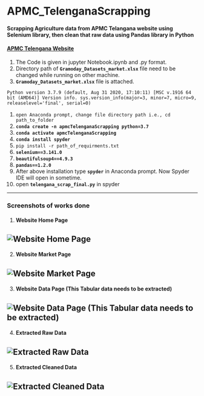 # APMC_TelenganaScrapping
#### Scrapping Agriculture data from APMC Telangana website using Selenium library, then clean that raw data using Pandas library in Python
#### [APMC Telengana Website](http://tsmarketing.in/HomePageGe.aspx)
1. The Code is given in jupyter Notebook.ipynb and .py format.
2. Directory path of **```Gramoday_Datasets_market.xlsx```** file need to be changed while running on other machine.
3. **```Gramoday_Datasets_market.xlsx```** file is attached.



```Python version 3.7.9 (default, Aug 31 2020, 17:10:11) [MSC v.1916 64 bit (AMD64)] Version info. sys.version_info(major=3, minor=7, micro=9, releaselevel='final', serial=0)```
1. ```open Anaconda prompt, change file directory path i.e., cd path_to_folder```
2. **```conda create -n apmcTelenganaScrapping python=3.7```**
3. **```conda activate apmcTelenganaScrapping```**
4. **```conda install spyder```**
5. ```pip install -r path_of_requirments.txt```
6. **```selenium==3.141.0```**
7. **```beautifulsoup4==4.9.3```**
8. **```pandas==1.2.0```**
9. After above installation type **```spyder```** in Anaconda prompt. Now Spyder IDE will open in sometime.
10. open **```telengana_scrap_final.py```** in spyder 

-----------------------------------------------------------------------------------------------------------------------------------------------------------------------------------
### Screenshots of works done
1. #### **Website Home Page**
![Website Home Page](https://github.com/sanjeebKumarGouda/APMC_TelenganaScrapping/blob/main/resources/1.png)
-----------------------------------------------------------------------------------------------------------------------------------------------------------------------------------
2. #### **Website Market Page**
![Website Market Page](https://github.com/sanjeebKumarGouda/APMC_TelenganaScrapping/blob/main/resources/2.png)
-----------------------------------------------------------------------------------------------------------------------------------------------------------------------------------
3. #### **Website Data Page (This Tabular data needs to be extracted)**
![Website Data Page (This Tabular data needs to be extracted)](https://github.com/sanjeebKumarGouda/APMC_TelenganaScrapping/blob/main/resources/3.png)
-----------------------------------------------------------------------------------------------------------------------------------------------------------------------------------
4. #### **Extracted Raw Data**
![Extracted Raw Data](https://github.com/sanjeebKumarGouda/APMC_TelenganaScrapping/blob/main/resources/4.png)
-----------------------------------------------------------------------------------------------------------------------------------------------------------------------------------
5. #### **Extracted Cleaned Data**
![Extracted Cleaned Data](https://github.com/sanjeebKumarGouda/APMC_TelenganaScrapping/blob/main/resources/5.png)
-----------------------------------------------------------------------------------------------------------------------------------------------------------------------------------

